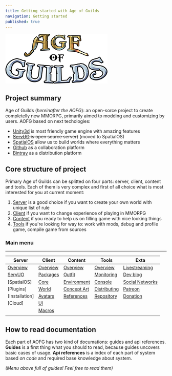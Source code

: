 ```yaml
---
title: Getting started with Age of Guilds
navigation: Getting started
published: true
---
```


![](/_static/header-logotype.png)

## Project summary 
Age of Guilds (_hereinafter the AOFG_): an open-sorce project to create completelly new MMORPG, primarily aimed to modding and customizing by users. AOFG based on next techologies:
- [Unity3d](https://unity3d.com) is most friendly game engine with amazing features
- ~~[ServUO](https://github.com/ServUO/ServUO) is open source server)~~ (moved to SpatialOS)
- [SpatialOS](https://spatialos.improbable.io/) allow us to build worlds where everything matters
- [Github](https://github.com) as a collaboration platform
- [Bintray](https://bintray.com) as a distribution platform

## Core structure of project
Primary Age of Guilds can be splitted on four parts: server, client, content and tools. Each of them is very complex and first of all choice what is most interested for you at current moment:

1. [Server](/server/README.md) is a good choice if you want to create your own world with unique list of rule
2. [Client](/client/README.md) if you want to change experience of playing in MMORPG
3. [Content](/content/README.md) if you ready to help us on filling game with nice looking things
4. [Tools](/tools/README.md) if you're looking for way to: work with mods, debug and profile game, compile game from sources

### Main menu
--------------------------------------------------------------------------------------------------------


Server            | Client            | Content             | Tools         	    | Exta           	 |
----------------- | ----------------- | ------------------- | --------------------- | ------------------ |
[Overview][1]     | [Overview][2]     | [Overview][Content] | [Overview][Tools]     | [Livestreaming]    |
[ServUO]          | [Packages]         | [Outfit]            | [Monitoring]          | [Dev blog] 		 |
[SpatialOS]       | [Core]            | [Environment]       | [Console]             | [Social Networks]  |
[Plugins]         | [World]           | [Concept Art]       | [Distributing]        | [Patreon]          |
[Installation]    | [Avatars]         | [References]        | [Repository]          | [Donation]         |
[Cloud]           | [UI]              |                     |                       |                    |
                  | [Macros]          |                     |                       |                    |
                  |                   |                     |                       |                    |

## How to read documentation
Each part of AOFG has two kind of documations: guides and api references. **Guides** is a first thing what you should to read, because guides uncovers basic cases of usage. **Api references** is a index of each part of system based *on code* and required base knowledge about system. 

*(Menu above full of guides! Feel free to read them)*


[1]:/server/README.md
 [ServUO]:/server/servuo.md
[2]:/client/README.md
 [Packages]:/client/packages.md
 [Core]:/client/core.md
 [World]:/client/world.md
 [Avatars]:/client/avatars.md
 [UI]:/client/ui.md
 [Macros]:/client/macros.md
[Content]:/content/README.md
 [Outfit]:/content/outfit.md
 [Environment]:/content/environment.md
 [Concept Art]:/content/concept-art.md
 [References]:/content/references.md
[Tools]:/tools/README.md
 [Overview]:/tools/README.md#Overview
 [Monitoring]:/tools/README.md#Monitoring
 [Console]:/tools/README.md#Monitoring
 [Distributing]:/tools/README.md#Monitoring
 [Repository]:/tools/README.md#Monitoring
[Extra]:/extra/README.md
 [Livestreaming]:/extra/README.md#livestream
 [Dev blog]:/extra/README.md#devlog
 [Social Networks]:/extra/README.md#devlog
 [Patreon]:/extra/README.md#devlog
 [Donation]:/extra/README.md#devlog
